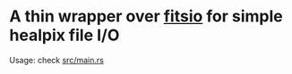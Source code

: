 # A thin wrapper over [fitsio](https://crates.io/crates/fitsio) for simple healpix file I/O

Usage: check [src/main.rs](src/main.rs)

